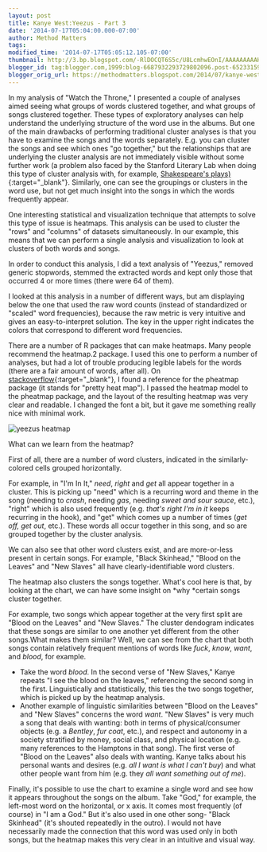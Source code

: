 ```yaml
---
layout: post
title: Kanye West:Yeezus - Part 3
date: '2014-07-17T05:04:00.000-07:00'
author: Method Matters
tags: 
modified_time: '2014-07-17T05:05:12.105-07:00'
thumbnail: http://3.bp.blogspot.com/-RlDOCQT6S5c/U8LcmhwEOnI/AAAAAAAAAHQ/ug-0To8MXAY/s72-c/Heatmap+generic+sw+removed+1.png
blogger_id: tag:blogger.com,1999:blog-6687932293729802096.post-6523315936687944615
blogger_orig_url: https://methodmatters.blogspot.com/2014/07/kanye-westyeezus-part-3.html
---
```


In my analysis of "Watch the Throne," I presented a couple of analyses aimed seeing what groups of words clustered together, and what groups of songs clustered together. These types of exploratory analyses can help understand the underlying structure of the word use in the albums. But one of the main drawbacks of performing traditional cluster analyses is that you have to examine the songs and the words separately. E.g. you can cluster the songs and see which ones "go together," but the relationships that are underlying the cluster analysis are not immediately visible without some further work (a problem also faced by the Stanford Literary Lab when doing this type of cluster analysis with, for example, [Shakespeare's plays)](http://litlab.stanford.edu/LiteraryLabPamphlet1.pdf){:target="_blank"}. Similarly, one can see the groupings or clusters in the word use, but not get much insight into the songs in which the words frequently appear.  
  
One interesting statistical and visualization technique that attempts to solve this type of issue is heatmaps. This analysis can be used to cluster the "rows" and "columns" of datasets simultaneously. In our example, this means that we can perform a single analysis and visualization to look at clusters of both words and songs.  
  
In order to conduct this analysis, I did a text analysis of "Yeezus," removed generic stopwords, stemmed the extracted words and kept only those that occurred 4 or more times (there were 64 of them).  
  
I looked at this analysis in a number of different ways, but am displaying below the one that used the raw word counts (instead of standardized or "scaled" word frequencies), because the raw metric is very intuitive and gives an easy-to-interpret solution. The key in the upper right indicates the colors that correspond to different word frequencies.   
  
There are a number of R packages that can make heatmaps. Many people recommend the heatmap.2 package. I used this one to perform a number of analyses, but had a lot of trouble producing legible labels for the words (there are a fair amount of words, after all). On [stackoverflow](http://stackoverflow.com/){:target="_blank"}, I found a reference for the pheatmap package (it stands for "pretty heat map"). I passed the heatmap model to the pheatmap package, and the layout of the resulting heatmap was very clear and readable. I changed the font a bit, but it gave me something really nice with minimal work.  
  

![yeezus heatmap]({{site.baseurl}}/assets/img/old_blog_transfer/2014-07-17-kanye-westyeezus-part-3/Heatmap_generic_sw_removed_1.png) 

  
What can we learn from the heatmap?   
  
First of all, there are a number of word clusters, indicated in the similarly-colored cells grouped horizontally.  
  
For example, in "I'm In It," *need*, *right* and *get* all appear together in a cluster. This is picking up "need" which is a recurring word and theme in the song (needing to *crash*, needing *gas*, needing *sweet and sour sauce*, etc.), "right" which is also used frequently (e.g. *that's right I'm in it* keeps recurring in the hook), and "get" which comes up a number of times (*get off, get out*, etc.). These words all occur together in this song, and so are grouped together by the cluster analysis.  
  
We can also see that other word clusters exist, and are more-or-less present in certain songs. For example, "Black Skinhead," "Blood on the Leaves" and "New Slaves" all have clearly-identifiable word clusters.  
  
The heatmap also clusters the songs together. What's cool here is that, by looking at the chart, we can have some insight on *why *certain songs cluster together.   
  
For example, two songs which appear together at the very first split are "Blood on the Leaves" and "New Slaves." The cluster dendogram indicates that these songs are similar to one another yet different from the other songs.What makes them similar? Well, we can see from the chart that both songs contain relatively frequent mentions of words like *fuck*, *know*, *want*, and *blood*, for example.  
* Take the word *blood*. In the second verse of "New Slaves," Kanye repeats "I see the blood on the leaves," referencing the second song in the first. Linguistically and statistically, this ties the two songs together, which is picked up by the heatmap analysis.
* Another example of linguistic similarities between "Blood on the Leaves" and "New Slaves" concerns the word *want*. "New Slaves" is very much a song that deals with wanting: both in terms of physical/consumer objects (e.g. a *Bentley*, *fur coat*, etc.), and respect and autonomy in a society stratified by money, social class, and physical location (e.g. many references to the Hamptons in that song). The first verse of "Blood on the Leaves" also deals with wanting. Kanye talks about his personal wants and desires (e.g. *all I want is what I can't buy*) and what other people want from him (e.g. they *all want something out of me*).
  
Finally, it's possible to use the chart to examine a single word and see how it appears throughout the songs on the album. Take "God," for example, the left-most word on the horizontal, or x axis. It comes most frequently (of course) in "I am a God." But it's also used in one other song- "Black Skinhead" (it's shouted repeatedly in the outro). I would not have necessarily made the connection that this word was used only in both songs, but the heatmap makes this very clear in an intuitive and visual way. 